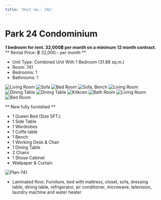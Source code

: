 ```yaml
---
title: 'Unit no.: 741'
---
```


# Park 24 Condominium
**1 bedroom for rent. 32,000฿ per month on a minimum 12 month contract.**
** Rental Price: ฿ 32,000.- per month **
* Unit Type: Combined Unit With 1 Bedroom (31.88 sq.m.)
* Room: 741
* Bedrooms: 1
* Bathrooms: 1

![Living Room](/Tpye1-1.jpg)
![Sofa](/Tpye1-2.jpg)
![Bed Room](/Tpye1-3.jpg)
![Sofa, Bench](/Tpye1-4.jpg)
![Living Room](/Tpye1-5.jpg)
![Dining Table](/Tpye1-6.jpg)
![Dining Table](/Tpye1-7.jpg)
![Kitkcen](/Tpye1-8.jpg)
![Bath Room](/Tpye1-9.jpg)
![Living Room](/Tpye1-10.jpg)
![Bed Room](/Tpye1-11.jpg)

** New fully furnished ** 
* 1 Queen Bed (Size 5FT.)
* 1 Side Table
* 1 Wardrobes
* 1 Coffe table
* 1 Bench
* 1 Working Desk & Chair
* 1 Dining Table
* 2 Chairs
* 1 Shose Cabinet
* Wallpaper & Curtain

![Plan-741](/741.jpg) 

* Laminated floor, Furniture, bed with mattress, closet, sofa, dressing table, dining table, refrigerator, air conditioner, microwave, television, laundry machine and water heater.